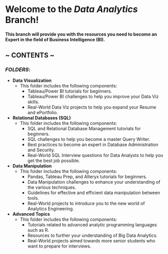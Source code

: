 # Welcome to the _Data Analytics_ Branch!

#### This branch will provide you with the resources you need to become an Expert in the field of Business Intelligence (BI).
## ~ CONTENTS ~
###  _FOLDERS_:
* **Data Visualization**
   - This folder includes the following components:
      - Tableau/Power BI tutorials for beginners.
      - Tableau/Power BI challenges to help you improve your Data Viz skills.
      - Real-World Data Viz projects to help you expand your Resume and ePortfolio.
* **Relational Databases (SQL)**
   - This folder includes the following components:
      - SQL and Relational Database Management tutorials for beginners.
      - SQL challenges to help you become a master Query Writer.
      - Best practices to become an expert in Database Administration and Security.
      - Real-World SQL Interview questions for Data Analysts to help you get the best job possible.
* **Data Manipulation**
  - This folder includes the following components:
      - Pandas, Tableau Prep, and Alteryx tutorials for beginners.
      - Data Manipulation challenges to enhance your understanding of the various techniques.
      - Guidelines for effective and efficient data manipulation between tools.
      - Real-World projects to introduce you to the new world of Analytics Engineering.
* **Advanced Topics**
  - This folder includes the following components:
      - Tutorials related to advanced analytic programming languages such as R.
      - Resources to further your understanding of Big Data Analytics.
      - Real-World projects aimed towards more senior students who want to prepare for interviews.
